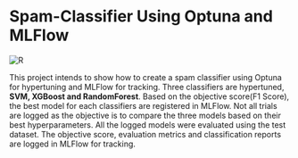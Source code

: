 # Spam-Classifier Using Optuna and MLFlow
![R](https://img.shields.io/badge/Python-3.9-blue)

This project intends to show how to create a spam classifier using Optuna for hypertuning and MLFlow for tracking. Three classifiers are hypertuned, **SVM, XGBoost and RandomForest**. Based on the objective score(F1 Score), the best model for each classifiers are registered in MLFlow. Not all trials are logged as the objective is to compare the three models based on their best hyperparameters. All the logged models were evaluated using the test dataset. The objective score, evaluation metrics and classification reports are logged in MLFlow for tracking.
